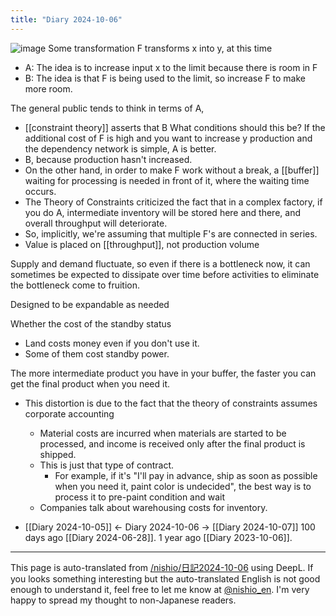 ```yaml
---
title: "Diary 2024-10-06"
---
```



![image](https://gyazo.com/5e1c87b31b6e5c70d205ec4b6e4955a4/thumb/1000)
Some transformation F transforms x into y, at this time
- A: The idea is to increase input x to the limit because there is room in F
- B: The idea is that F is being used to the limit, so increase F to make more room.

The general public tends to think in terms of A,
- [[constraint theory]] asserts that B
What conditions should this be?
If the additional cost of F is high and you want to increase y production and the dependency network is simple, A is better.
- B, because production hasn't increased.
- On the other hand, in order to make F work without a break, a [[buffer]] waiting for processing is needed in front of it, where the waiting time occurs.
- The Theory of Constraints criticized the fact that in a complex factory, if you do A, intermediate inventory will be stored here and there, and overall throughput will deteriorate.
- So, implicitly, we're assuming that multiple F's are connected in series.
- Value is placed on [[throughput]], not production volume

Supply and demand fluctuate, so even if there is a bottleneck now, it can sometimes be expected to dissipate over time before activities to eliminate the bottleneck come to fruition.

Designed to be expandable as needed

Whether the cost of the standby status
- Land costs money even if you don't use it.
- Some of them cost standby power.

The more intermediate product you have in your buffer, the faster you can get the final product when you need it.
- This distortion is due to the fact that the theory of constraints assumes corporate accounting
    - Material costs are incurred when materials are started to be processed, and income is received only after the final product is shipped.
    - This is just that type of contract.
        - For example, if it's "I'll pay in advance, ship as soon as possible when you need it, paint color is undecided", the best way is to process it to pre-paint condition and wait
    - Companies talk about warehousing costs for inventory.

- [[Diary 2024-10-05]] ← Diary 2024-10-06 → [[Diary 2024-10-07]]
100 days ago [[Diary 2024-06-28]].
1 year ago [[Diary 2023-10-06]].
---
This page is auto-translated from [/nishio/日記2024-10-06](https://scrapbox.io/nishio/日記2024-10-06) using DeepL. If you looks something interesting but the auto-translated English is not good enough to understand it, feel free to let me know at [@nishio_en](https://twitter.com/nishio_en). I'm very happy to spread my thought to non-Japanese readers.
